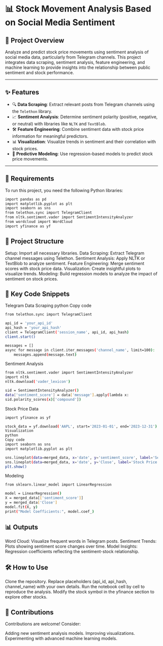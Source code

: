 # 📊 Stock Movement Analysis Based on Social Media Sentiment

## 🚀 Project Overview
Analyze and predict stock price movements using sentiment analysis of social media data, particularly from Telegram channels. This project integrates data scraping, sentiment analysis, feature engineering, and machine learning to provide insights into the relationship between public sentiment and stock performance.

---

## ✨ Features
- 🔍 **Data Scraping**: Extract relevant posts from Telegram channels using the `Telethon` library.
- 📈 **Sentiment Analysis**: Determine sentiment polarity (positive, negative, or neutral) with libraries like `NLTK` and `TextBlob`.
- 🛠️ **Feature Engineering**: Combine sentiment data with stock price information for meaningful predictors.
- 📊 **Visualization**: Visualize trends in sentiment and their correlation with stock prices.
- 🤖 **Predictive Modeling**: Use regression-based models to predict stock price movements.

---

## 🧰 Requirements
To run this project, you need the following Python libraries:
```bash
import pandas as pd
import matplotlib.pyplot as plt
import seaborn as sns
from telethon.sync import TelegramClient
from nltk.sentiment.vader import SentimentIntensityAnalyzer
from wordcloud import WordCloud
import yfinance as yf
```

## 📂 Project Structure
Setup: Import all necessary libraries.
Data Scraping: Extract Telegram channel messages using Telethon.
Sentiment Analysis: Apply NLTK or TextBlob to analyze sentiment.
Feature Engineering: Merge sentiment scores with stock price data.
Visualization: Create insightful plots to visualize trends.
Modeling: Build regression models to analyze the impact of sentiment on stock prices.
## 📝 Key Code Snippets
Telegram Data Scraping
python
Copy code
```bash
from telethon.sync import TelegramClient

api_id = 'your_api_id'
api_hash = 'your_api_hash'
client = TelegramClient('session_name', api_id, api_hash)
client.start()

messages = []
async for message in client.iter_messages('channel_name', limit=100):
    messages.append(message.text)
```
Sentiment Analysis
```bash
from nltk.sentiment.vader import SentimentIntensityAnalyzer
import nltk
nltk.download('vader_lexicon')

sid = SentimentIntensityAnalyzer()
data['sentiment_score'] = data['message'].apply(lambda x:
sid.polarity_scores(x)['compound'])
```
Stock Price Data
```bash
import yfinance as yf

stock_data = yf.download('AAPL', start='2023-01-01', end='2023-12-31')
Visualization
python
Copy code
import seaborn as sns
import matplotlib.pyplot as plt

sns.lineplot(data=merged_data, x='date', y='sentiment_score', label='Sentiment')
sns.lineplot(data=merged_data, x='date', y='Close', label='Stock Price')
plt.show()

```
Modeling
```bash
from sklearn.linear_model import LinearRegression

model = LinearRegression()
X = merged_data[['sentiment_score']]
y = merged_data['Close']
model.fit(X, y)
print("Model Coefficients:", model.coef_)
```
## 📊 Outputs
Word Cloud: Visualize frequent words in Telegram posts.
Sentiment Trends: Plots showing sentiment score changes over time.
Model Insights: Regression coefficients reflecting the sentiment-stock relationship.
## 🛠️ How to Use
Clone the repository.
Replace placeholders (api_id, api_hash, channel_name) with your own details.
Run the notebook cell by cell to reproduce the analysis.
Modify the stock symbol in the yfinance section to explore other stocks.
## 🤝 Contributions
Contributions are welcome! Consider:

Adding new sentiment analysis models.
Improving visualizations.
Experimenting with advanced machine learning models.

